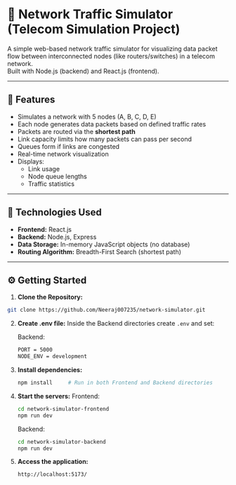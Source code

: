 # 📡 Network Traffic Simulator (Telecom Simulation Project)

A simple web-based network traffic simulator for visualizing data packet flow between interconnected nodes (like routers/switches) in a telecom network.  
Built with Node.js (backend) and React.js (frontend).


---

## 🚀 Features

- Simulates a network with 5 nodes (A, B, C, D, E)
- Each node generates data packets based on defined traffic rates
- Packets are routed via the **shortest path**
- Link capacity limits how many packets can pass per second
- Queues form if links are congested
- Real-time network visualization
- Displays:
  - Link usage
  - Node queue lengths
  - Traffic statistics

---

## 🧠 Technologies Used

- **Frontend:** React.js
- **Backend:** Node.js, Express
- **Data Storage:** In-memory JavaScript objects (no database)
- **Routing Algorithm:** Breadth-First Search (shortest path)

---

## ⚙️ Getting Started

1. **Clone the Repository:**

```bash
git clone https://github.com/Neeraj007235/network-simulator.git
```

2. **Create .env file:**
   Inside the Backend directories create `.env` and set:

   Backend:

   ```bash
   PORT = 5000
   NODE_ENV = development
   ```

3. **Install dependencies:**
   ```bash
   npm install     # Run in both Frontend and Backend directories
   ```

4. **Start the servers:**
   Frontend:
   ```bash
   cd network-simulator-frontend
   npm run dev
   ```
   Backend:
   ```bash
   cd network-simulator-backend
   npm run dev
   ```
5. **Access the application:**
   ```bash
   http://localhost:5173/
   ```